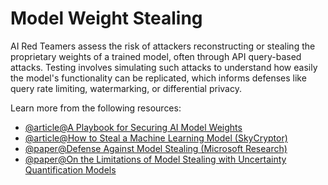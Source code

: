 # Model Weight Stealing

AI Red Teamers assess the risk of attackers reconstructing or stealing the proprietary weights of a trained model, often through API query-based attacks. Testing involves simulating such attacks to understand how easily the model's functionality can be replicated, which informs defenses like query rate limiting, watermarking, or differential privacy.

Learn more from the following resources:

- [@article@A Playbook for Securing AI Model Weights](https://www.rand.org/pubs/research_briefs/RBA2849-1.html)
- [@article@How to Steal a Machine Learning Model (SkyCryptor)](https://skycryptor.com/blog/how-to-steal-a-machine-learning-model)
- [@paper@Defense Against Model Stealing (Microsoft Research)](https://www.microsoft.com/en-us/research/publication/defense-against-model-stealing-attacks/)
- [@paper@On the Limitations of Model Stealing with Uncertainty Quantification Models](https://openreview.net/pdf?id=ONRFHoUzNk)

